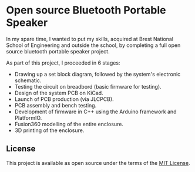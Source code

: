 # Open source Bluetooth Portable Speaker
In my spare time, I wanted to put my skills, acquired at Brest National School of Engineering and outside the school, by completing a full open source bluetooth portable speaker project.

As part of this project, I proceeded in 6 stages:
- Drawing up a set block diagram, followed by the system's electronic schematic.
- Testing the circuit on breadbord (basic firmware for testing).
- Design of the system PCB on KiCad.
- Launch of PCB production (via JLCPCB).
- PCB assembly and bench testing.
- Development of firmware in C++ using the Arduino framework and PlatformIO.
- Fusion360 modelling of the entire enclosure.
- 3D printing of the enclosure.

## License

This project is available as open source under the terms of the [MIT License](https://github.com/mpek29/portable_speaker/blob/master/LICENSE).
